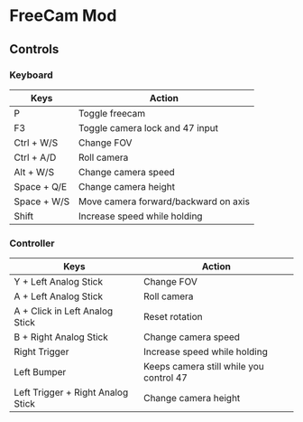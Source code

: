 # FreeCam Mod

## Controls

### Keyboard

| Keys | Action |
| ---- | ------ |
| P | Toggle freecam |
| F3 | Toggle camera lock and 47 input |
| Ctrl + W/S | Change FOV |
| Ctrl + A/D | Roll camera |
| Alt + W/S | Change camera speed |
| Space + Q/E | Change camera height |
| Space +  W/S | Move camera forward/backward on axis |
| Shift | Increase speed while holding |

### Controller

| Keys | Action |
| ---- | ------ |
| Y + Left Analog Stick | Change FOV |
| A + Left Analog Stick | Roll camera |
| A + Click in Left Analog Stick | Reset rotation |
| B + Right Analog Stick | Change camera speed |
| Right Trigger | Increase speed while holding |
| Left Bumper | Keeps camera still while you control 47 |
| Left Trigger + Right Analog Stick | Change camera height |
